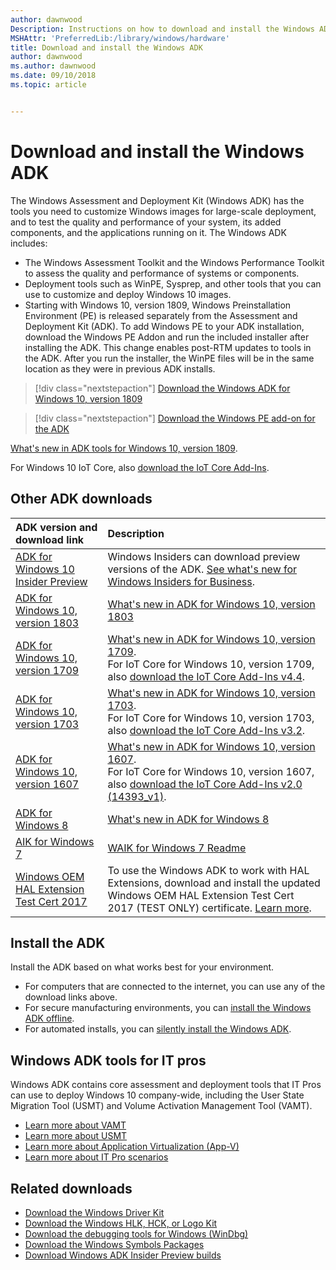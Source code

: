 ```yaml
---
author: dawnwood
Description: Instructions on how to download and install the Windows ADK
MSHAttr: 'PreferredLib:/library/windows/hardware'
title: Download and install the Windows ADK
author: dawnwood
ms.author: dawnwood
ms.date: 09/10/2018
ms.topic: article


---
```

# Download and install the Windows ADK

The Windows Assessment and Deployment Kit (Windows ADK) has the tools you need to customize Windows images for large-scale deployment, and to test the quality and performance of your system, its added components, and the applications running on it. The Windows ADK includes:

* The Windows Assessment Toolkit and the Windows Performance Toolkit to assess the quality and performance of systems or components.
* Deployment tools such as WinPE, Sysprep, and other tools that you can use to customize and deploy Windows 10 images.
* Starting with Windows 10, version 1809, Windows Preinstallation Environment (PE) is released separately from the Assessment and Deployment Kit (ADK). To add Windows PE to your ADK installation, download the Windows PE Addon and run the included installer after installing the ADK. This change enables post-RTM updates to tools in the ADK. After you run the installer, the WinPE files will be in the same location as they were in previous ADK installs.

> [!div class="nextstepaction"]
> [Download the Windows ADK for Windows 10, version 1809](https://go.microsoft.com/fwlink/?linkid=2026036)

> [!div class="nextstepaction"]
> [Download the Windows PE add-on for the ADK](https://go.microsoft.com/fwlink/?linkid=2022233)

[What's new in ADK tools for Windows 10, version 1809](what-s-new-in-kits-and-tools.md).

For Windows 10 IoT Core, also [download the IoT Core Add-Ins](https://github.com/ms-iot/iot-adk-addonkit/).

## Other ADK downloads

| ADK version and download link                                                                              | Description                                                                                                                                                                                                                                                                                                     |
|:-----------------------------------------------------------------------------------------------------------|:----------------------------------------------------------------------------------------------------------------------------------------------------------------------------------------------------------------------------------------------------------------------------------------------------------------|
| [ADK for Windows 10 Insider Preview](https://www.microsoft.com/software-download/windowsinsiderpreviewADK) | Windows Insiders can download preview versions of the ADK. [See what's new for Windows Insiders for Business](https://docs.microsoft.com/en-us/windows-insider/at-work-pro/wip-4-biz-whats-new).                                                                                                                |
| [ADK for Windows 10, version 1803](https://go.microsoft.com/fwlink/?linkid=873065)                         | [What's new in ADK for Windows 10, version 1803](what-s-new-in-kits-and-tools.md#whats-new-in-the-windows-adk-for-windows-10-version-1803)                                                                                                                                                                      |
| [ADK for Windows 10, version 1709](https://go.microsoft.com/fwlink/p/?linkid=859206)                       | [What's new in ADK for Windows 10, version 1709](what-s-new-in-kits-and-tools.md#whats-new-in-the-windows-adk-for-windows-10-version-1709). <br>For IoT Core for Windows 10, version 1709, also [download the IoT Core Add-Ins v4.4](https://github.com/ms-iot/iot-adk-addonkit/releases/tag/v4.4).             |
| [ADK for Windows 10, version 1703](https://go.microsoft.com/fwlink/p/?LinkId=845542)                       | [What's new in ADK for Windows 10, version 1703](what-s-new-in-kits-and-tools.md#whats-new-in-the-windows-adk-for-windows-10-version-1703). <br>For IoT Core for Windows 10, version 1703, also [download the IoT Core Add-Ins v3.2](https://github.com/ms-iot/iot-adk-addonkit/releases/tag/v3.2).             |
| [ADK for Windows 10, version 1607](https://go.microsoft.com/fwlink/p/?LinkId=526740)                       | [What's new in ADK for Windows 10, version 1607](what-s-new-in-kits-and-tools.md#whats-new-in-the-windows-adk-for-windows-10-version-1607).  <br>For IoT Core for Windows 10, version 1607, also [download the IoT Core Add-Ins v2.0 (14393_v1)](https://github.com/ms-iot/iot-adk-addonkit/releases/tag/v2.0). |
| [ADK for Windows 8](https://www.microsoft.com/download/details.aspx?id=30652)                              | [What's new in ADK for Windows 8](https://docs.microsoft.com/previous-versions/windows/it-pro/windows-8.1-and-8/dn247001(v=win.10))                                                                                                                                                                             |
| [AIK for Windows 7](https://www.microsoft.com/download/details.aspx?id=5753)                               | [WAIK for Windows 7 Readme](https://docs.microsoft.com/previous-versions/windows/it-pro/windows-7/dd349350(v=ws.10))                                                                                                                                                                                            |
| [Windows OEM HAL Extension Test Cert 2017](https://go.microsoft.com/fwlink/?linkid=872294)                 | To use the Windows ADK to work with HAL Extensions, download and install the updated Windows OEM HAL Extension Test Cert 2017 (TEST ONLY) certificate. [Learn more](https://support.microsoft.com/help/4131991).                                                                                                |

## Install the ADK

Install the ADK based on what works best for your environment.

* For computers that are connected to the internet, you can use any of the download links above.
* For secure manufacturing environments, you can [install the Windows ADK offline](adk-offline-install.md).
* For automated installs, you can [silently install the Windows ADK](adk-offline-install.md#install-the-windows-adk-on-an-offline-computer-using-the-command-line).

## Windows ADK tools for IT pros

Windows ADK contains core assessment and deployment tools that IT Pros can use to deploy Windows 10 company-wide, including the User State Migration Tool (USMT) and Volume Activation Management Tool (VAMT).

* [Learn more about VAMT](https://docs.microsoft.com/windows/deployment/volume-activation/volume-activation-management-tool)
* [Learn more about USMT](https://docs.microsoft.com/windows/deployment/usmt/usmt-technical-reference)
* [Learn more about Application Virtualization (App-V)](https://docs.microsoft.com/windows/application-management/app-v/appv-for-windows)
* [Learn more about IT Pro scenarios](https://docs.microsoft.com/windows/deployment/windows-adk-scenarios-for-it-pros)

## Related downloads

* [Download the Windows Driver Kit](https://developer.microsoft.com/windows/hardware/windows-driver-kit)
* [Download the Windows HLK, HCK, or Logo Kit](https://developer.microsoft.com/windows/hardware/windows-hardware-lab-kit)
* [Download the debugging tools for Windows (WinDbg)](https://developer.microsoft.com/windows/hardware/download-windbg)
* [Download the Windows Symbols Packages](https://developer.microsoft.com/windows/hardware/download-symbols)
* [Download Windows ADK Insider Preview builds](https://www.microsoft.com/en-us/software-download/windowsinsiderpreviewADK)
